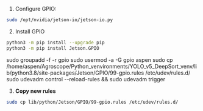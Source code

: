 1. Configure GPIO:
```bash
sudo /opt/nvidia/jetson-io/jetson-io.py
```

2. Install GPIO

```bash
python3 -m pip install --upgrade pip
python3 -m pip install Jetson.GPIO
```


sudo groupadd -f -r gpio
sudo usermod -a -G gpio aspen
sudo cp /home/aspen/Agroscope/Python_venvironments/YOLO_v5_DeepSort_venv/lib/python3.8/site-packages/Jetson/GPIO/99-gpio.rules /etc/udev/rules.d/
sudo udevadm control --reload-rules && sudo udevadm trigger


3. **Copy new rules**
```bash
sudo cp lib/python/Jetson/GPIO/99-gpio.rules /etc/udev/rules.d/
```